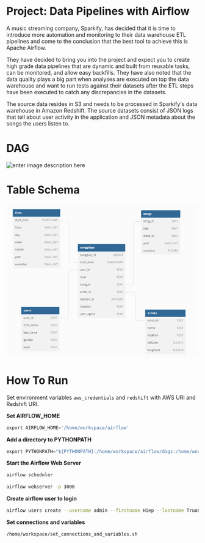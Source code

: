 
# Project: Data Pipelines with Airflow

A music streaming company, Sparkify, has decided that it is time to introduce more automation and monitoring to their data warehouse ETL pipelines and come to the conclusion that the best tool to achieve this is Apache Airflow.

They have decided to bring you into the project and expect you to create high grade data pipelines that are dynamic and built from reusable tasks, can be monitored, and allow easy backfills. They have also noted that the data quality plays a big part when analyses are executed on top the data warehouse and want to run tests against their datasets after the ETL steps have been executed to catch any discrepancies in the datasets.

The source data resides in S3 and needs to be processed in Sparkify's data warehouse in Amazon Redshift. The source datasets consist of JSON logs that tell about user activity in the application and JSON metadata about the songs the users listen to.

# **DAG**
![enter image description here](https://lh3.googleusercontent.com/pw/AIL4fc9Te9uMkmWq3sjpC7TTw_8li8Y1HHC-Eddajcf9WFIUp8E0OcvCTTj8wt461VI8YHOa3Q_hO05CK757vMbWCRJos2XSUEtU4TMDIudWhxkTmumc54Wk3AhBhr5jcIxZEmUQAgOlR-Jv3BbnQU91JrPE=w1366-h373-s-no?authuser=0)
# **Table Schema**
![enter image description here](https://raw.githubusercontent.com/hiep1810/Udacity-nd027-Data-Warehouse/main/images/schema.png)
# **How To Run**

Set environment variables  `aws_credentials`  and  `redshift` with AWS URI and Redshift URI.

**Set AIRFLOW_HOME**
```python
export AIRFLOW_HOME='/home/workspace/airflow'
```

**Add a directory to PYTHONPATH**
```python
export PYTHONPATH="${PYTHONPATH}:/home/workspace/airflow/dags:/home/workspace/airflow/logs:/home/workspace/airflow/plugins"
```
**Start the Airflow Web Server**
```bash
airflow scheduler
```
```bash
airflow webserver -p 3000
```
**Create airflow user to login**
```bash
airflow users create --username admin --firstname Hiep --lastname Truong --role Admin --email hiep@fsoft.com
```
**Set connections and variables**
```bash
/home/workspace/set_connections_and_variables.sh

```
